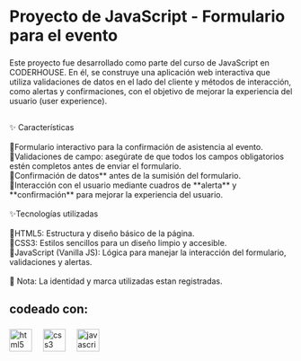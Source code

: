 <h1 align="left">Proyecto de JavaScript - Formulario para el evento</h1>

###

<p align="left">Este proyecto fue desarrollado como parte del curso de JavaScript en CODERHOUSE. En él, se construye una aplicación web interactiva que utiliza validaciones de datos en el lado del cliente y métodos de interacción, como alertas y confirmaciones, con el objetivo de mejorar la experiencia del usuario (user experience).</p>

###

<h2 align="left"></h2>

###

<p align="left">✨ Características<br><br>🔸Formulario interactivo para la confirmación de asistencia al evento.<br>🔸Validaciones de campo: asegúrate de que todos los campos obligatorios estén completos antes de enviar el formulario.<br>🔸Confirmación de datos** antes de la sumisión del formulario.<br>🔸Interacción con el usuario mediante cuadros de **alerta** y **confirmación** para mejorar la experiencia del usuario.<br><br>✨Tecnologías utilizadas<br><br>🔸HTML5: Estructura y diseño básico de la página.<br>🔸CSS3: Estilos sencillos para un diseño limpio y accesible.<br>🔸JavaScript (Vanilla JS): Lógica para manejar la interacción del formulario, validaciones y alertas.<br><br> 🚫 Nota: La identidad y marca utilizadas estan registradas.</p>

###

<h2 align="left">codeado con:</h2>

###

<div align="left">
  <img src="https://cdn.jsdelivr.net/gh/devicons/devicon/icons/html5/html5-original.svg" height="40" alt="html5 logo"  />
  <img width="12" />
  <img src="https://cdn.jsdelivr.net/gh/devicons/devicon/icons/css3/css3-original.svg" height="40" alt="css3 logo"  />
  <img width="12" />
  <img src="https://cdn.jsdelivr.net/gh/devicons/devicon/icons/javascript/javascript-original.svg" height="40" alt="javascript logo"  />
</div>

###
